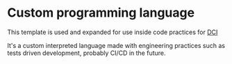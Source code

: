 # Custom programming language

This template is used and expanded for use inside code practices for
[DCI](https://github.com/dciets)

It's a custom interpreted language made with engineering practices such as tests driven development,
probably CI/CD in the future.